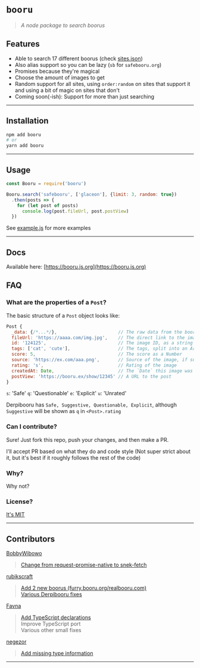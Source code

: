 # `booru`

> *A node package to search boorus*

## Features

- Able to search 17 different boorus (check [sites.json](./src/sites.json))
- Also alias support so you can be lazy (`sb` for `safebooru.org`)
- Promises because they're magical
- Choose the amount of images to get
- Random support for all sites, using `order:random` on sites that support it and using a bit of magic on sites that don't
- Coming soon(-ish): Support for more than just searching

---

## Installation

```sh
npm add booru
# or
yarn add booru
```

---

## Usage

```js
const Booru = require('booru')

Booru.search('safebooru', ['glaceon'], {limit: 3, random: true})
  .then(posts => {
    for (let post of posts)
      console.log(post.fileUrl, post.postView)
  })
```

See [example.js](./example.js) for more examples

---

## Docs

Available here: [https://booru.js.org](https://booru.js.org)

## FAQ

### What are the properties of a `Post`?

The basic structure of a `Post` object looks like:

```js
Post {
  _data: {/*...*/},                       // The raw data from the booru
  fileUrl: 'https://aaaa.com/img.jpg',    // The direct link to the image, ready to post
  id: '124125',                           // The image ID, as a string
  tags: ['cat', 'cute'],                  // The tags, split into an Array
  score: 5,                               // The score as a Number
  source: 'https://ex.com/aaa.png',       // Source of the image, if supplied
  rating: 's',                            // Rating of the image
  createdAt: Date,                        // The `Date` this image was created at
  postView: 'https://booru.ex/show/12345' // A URL to the post
}
```

`s`: 'Safe'
`q`: 'Questionable'
`e`: 'Explicit'
`u`: 'Unrated'

Derpibooru has `Safe, Suggestive, Questionable, Explicit`, although `Suggestive` will be shown as `q` in `<Post>.rating`

### Can I contribute?

Sure! Just fork this repo, push your changes, and then make a PR.

I'll accept PR based on what they do and code style (Not super strict about it, but it's best if it roughly follows the rest of the code)

### Why?

Why not?

### License?

[It's MIT](https://choosealicense.com/licenses/mit/)

---

## Contributors

[BobbyWibowo](https://github.com/BobbyWibowo/booru)
> [Change from request-promise-native to snek-fetch](https://github.com/AtlasTheBot/booru/pull/9)

[rubikscraft](https://github.com/rubikscraft/booru)
> [Add 2 new boorus (furry.booru.org/realbooru.com)](https://github.com/AtlasTheBot/booru/pull/17)  
> [Various Derpibooru fixes](https://github.com/AtlasTheBot/booru/pull/19)

[Favna](https://github.com/favna/)
> [Add TypeScript declarations](https://github.com/AtlasTheBot/booru/pull/21)  
> Improve TypeScript port  
> Various other small fixes

[negezor](https://github.com/negezor)
> [Add missing type information](https://github.com/AtlasTheBot/booru/pull/31)

---
